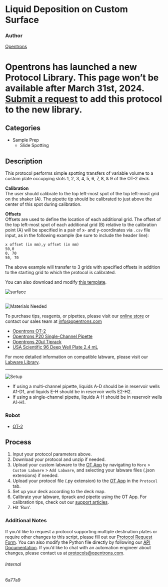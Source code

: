 # Liquid Deposition on Custom Surface

### Author
[Opentrons](https://opentrons.com/)


# Opentrons has launched a new Protocol Library. This page won’t be available after March 31st, 2024. [Submit a request](https://docs.google.com/forms/d/e/1FAIpQLSdYYp9QCKow4nn0KlCVsMS3HX0eJ0N9O7-erajKvcpT0lWbSg/viewform) to add this protocol to the new library.

## Categories
* Sample Prep
	* Slide Spotting

## Description

This protocol performs simple spotting transfers of variable volume to a custom plate occupying slots 1, 2, 3, 4, 5, 6, 7, 8, & 9 of the OT-2 deck.

**Calibration**  
The user should calibrate to the top left-most spot of the top left-most grid on the shaker (A). The pipette tip should be calibrated to just above the center of this spot during calibration.

**Offsets**  
Offsets are used to define the location of each additional grid. The offset of the top left-most spot of each additional grid (B) relative to the calibration point (A) will be specified in a pair of x- and y-coordinates via 	`.csv` file input, as in the following example (be sure to include the header line):
```
x offset (in mm),y offset (in mm)
50,0
0, 70
50, 70
```

The above example will transfer to 3 grids with specified offsets in addition to the starting grid to which the protocol is calibrated.

You can also download and modify [this template](https://opentrons-protocol-library-website.s3.amazonaws.com/custom-README-images/6a77d9/ex.csv).

![surface](https://opentrons-protocol-library-website.s3.amazonaws.com/custom-README-images/6a77d9/surface.png)

---
![Materials Needed](https://s3.amazonaws.com/opentrons-protocol-library-website/custom-README-images/001-General+Headings/materials.png)

To purchase tips, reagents, or pipettes, please visit our [online store](https://shop.opentrons.com/) or contact our sales team at [info@opentrons.com](mailto:info@opentrons.com)

* [Opentrons OT-2](https://shop.opentrons.com/collections/ot-2-robot/products/ot-2)
* [Opentrons P20 Single-Channel Pipette](https://shop.opentrons.com/collections/ot-2-pipettes)
* [Opentrons 20µl Tiprack](https://shop.opentrons.com/collections/opentrons-tips)
* [USA Scientific 96 Deep Well Plate 2.4 mL](https://labware.opentrons.com/usascientific_96_wellplate_2.4ml_deep)


For more detailed information on compatible labware, please visit our [Labware Library](https://labware.opentrons.com/).

---
![Setup](https://s3.amazonaws.com/opentrons-protocol-library-website/custom-README-images/001-General+Headings/Setup.png)

* If using a multi-channel pipette, liquids A-D should be in reservoir wells A1-D1, and liquids E-H should be in reservoir wells E2-H2.  
* If using a single-channel pipette, liquids A-H should be in reservoir wells A1-H1.

### Robot
* [OT-2](https://opentrons.com/ot-2)

## Process

1. Input your protocol parameters above.
2. Download your protocol and unzip if needed.
3. Upload your custom labware to the [OT App](https://opentrons.com/ot-app) by navigating to `More` > `Custom Labware` > `Add Labware`, and selecting your labware files (.json extensions) if needed.
4. Upload your protocol file (.py extension) to the [OT App](https://opentrons.com/ot-app) in the `Protocol` tab.
5. Set up your deck according to the deck map.
6. Calibrate your labware, tiprack and pipette using the OT App. For calibration tips, check out our [support articles](https://support.opentrons.com/en/collections/1559720-guide-for-getting-started-with-the-ot-2).
7. Hit 'Run'.

### Additional Notes

If you’d like to request a protocol supporting multiple destination plates or require other changes to this script, please fill out our [Protocol Request Form](https://opentrons-protocol-dev.paperform.co/). You can also modify the Python file directly by following our [API Documentation](https://docs.opentrons.com/v2/). If you’d like to chat with an automation engineer about changes, please contact us at [protocols@opentrons.com](mailto:protocols@opentrons.com).

###### Internal
6a77a9
